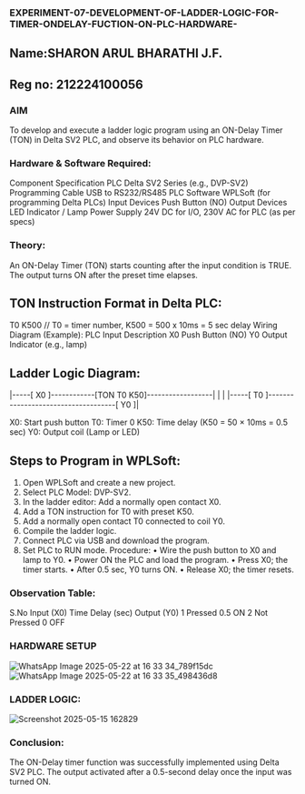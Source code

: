 ### EXPERIMENT-07-DEVELOPMENT-OF-LADDER-LOGIC-FOR-TIMER-ONDELAY-FUCTION-ON-PLC-HARDWARE-
## Name:SHARON ARUL BHARATHI J.F.
## Reg no: 212224100056
### AIM 
To develop and execute a ladder logic program using an ON-Delay Timer (TON) in Delta SV2 PLC, and observe its behavior on PLC hardware.
### Hardware & Software Required:
Component	Specification
PLC	Delta SV2 Series (e.g., DVP-SV2)
Programming Cable	USB to RS232/RS485
PLC Software	WPLSoft (for programming Delta PLCs)
Input Devices	Push Button (NO)
Output Devices	LED Indicator / Lamp
Power Supply	24V DC for I/O, 230V AC for PLC (as per specs)
### Theory:
An ON-Delay Timer (TON) starts counting after the input condition is TRUE. The output turns ON after the preset time elapses.

## TON Instruction Format in Delta PLC:
T0 K500  // T0 = timer number, K500 = 500 x 10ms = 5 sec delay
Wiring Diagram (Example):
PLC Input	Description
X0	Push Button (NO)
Y0	Output Indicator (e.g., lamp)
## Ladder Logic Diagram:


|-----[ X0 ]------------[TON T0 K50]------------------|
|                                               |
|-----[ T0 ]------------------------------------[ Y0 ]|

X0: Start push button
T0: Timer 0
K50: Time delay (K50 = 50 × 10ms = 0.5 sec)
Y0: Output coil (Lamp or LED)
## Steps to Program in WPLSoft:
1.	Open WPLSoft and create a new project.
2.	Select PLC Model: DVP-SV2.
3.	In the ladder editor: Add a normally open contact X0.
4.	Add a TON instruction for T0 with preset K50.
5.	Add a normally open contact T0 connected to coil Y0.
6.	Compile the ladder logic.
7.	Connect PLC via USB and download the program.
8.	Set PLC to RUN mode.
Procedure:
•	Wire the push button to X0 and lamp to Y0.
•	Power ON the PLC and load the program.
•	Press X0; the timer starts.
•	After 0.5 sec, Y0 turns ON.
•	Release X0; the timer resets.
### Observation Table:
S.No	Input (X0)	Time Delay (sec)	Output (Y0)
1	Pressed	0.5	ON
2	Not Pressed	0	OFF


###  HARDWARE SETUP 
![WhatsApp Image 2025-05-22 at 16 33 34_789f15dc](https://github.com/user-attachments/assets/0de00830-67ec-4e8d-8e22-ac66ec583393)
![WhatsApp Image 2025-05-22 at 16 33 35_498436d8](https://github.com/user-attachments/assets/4ffe8320-b214-422a-a885-2711c8be7f65)


### LADDER LOGIC:
![Screenshot 2025-05-15 162829](https://github.com/user-attachments/assets/4fc36645-10fe-4745-ac92-ee9f32842447)

### Conclusion:
The ON-Delay timer function was successfully implemented using Delta SV2 PLC. The output activated after a 0.5-second delay once the input was turned ON.
